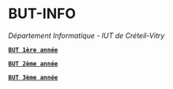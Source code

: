 # BUT-INFO
*Département Informatique - IUT de Créteil-Vitry*

[**`BUT 1ère année`**](./BUT1)

[**`BUT 2ème année`**](./BUT2)

[**`BUT 3ème année`**](./BUT3)
